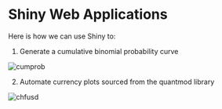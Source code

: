 # Shiny Web Applications

Here is how we can use Shiny to:

1. Generate a cumulative binomial probability curve

![cumprob](https://github.com/MGCodesandStats/shiny-web-apps/blob/master/cumprob.png)

2. Automate currency plots sourced from the quantmod library

![chfusd](https://github.com/MGCodesandStats/shiny-web-apps/blob/master/chfusd.png)
